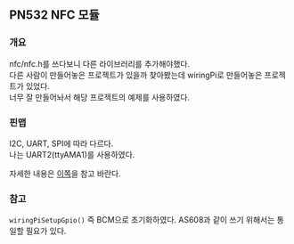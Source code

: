 ## PN532 NFC 모듈

### 개요

nfc/nfc.h를 쓰다보니 다른 라이브러리를 추가해야했다.   
다른 사람이 만들어놓은 프로젝트가 있을까 찾아봤는데 wiringPi로 만들어놓은 프로젝트가 있었다.   
너무 잘 만들어놔서 해당 프로젝트의 예제를 사용하였다.

### 핀맵

I2C, UART, SPI에 따라 다르다.   
나는 UART2(ttyAMA1)를 사용하였다. 

자세한 내용은 [이쪽](https://github.com/soonuse/pn532-lib/tree/master)을 참고 바란다.

### 참고

`wiringPiSetupGpio()` 즉 BCM으로 초기화하였다. AS608과 같이 쓰기 위해서는 통일할 필요가 있다.